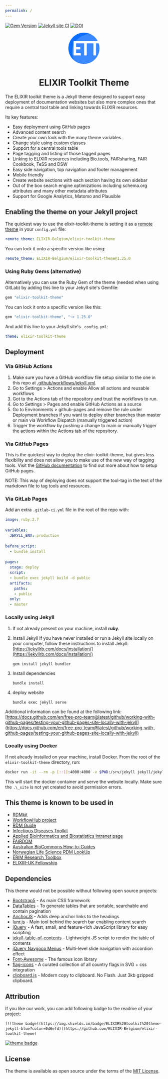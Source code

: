 ```yaml
---
permalink: /
---
```


[![Gem Version](https://badge.fury.io/rb/elixir-toolkit-theme.svg)](https://badge.fury.io/rb/elixir-toolkit-theme) [![Jekyll site CI](https://github.com/ELIXIR-Belgium/elixir-toolkit-theme/actions/workflows/jekyll.yml/badge.svg)](https://github.com/ELIXIR-Belgium/elixir-toolkit-theme/actions/workflows/jekyll.yml) [![DOI](https://zenodo.org/badge/421495867.svg)](https://zenodo.org/badge/latestdoi/421495867)


<p align="center">
<img src="assets/img/ett_compact_logo.svg" width="100" float="center"/>
<h1 align="center">ELIXIR Toolkit Theme </h1>
</p>

The ELIXIR toolkit theme is a Jekyll theme designed to support easy deployment of documentation websites but also more complex ones that require a central tool table and linking towards ELIXIR resources. 

Its key features:
- Easy deployment using GitHub pages
- Advanced content search
- Create your own look with the many theme variables
- Change style using custom classes
- Support for a central tools table
- Page tagging and listing of those tagged pages
- Linking to ELIXIR resources including Bio.tools, FAIRsharing, FAIR Cookbook, TeSS and DSW
- Easy side navigation, top navigation and footer management
- Mobile friendly
- Create website sections with each section having its own sidebar
- Out of the box search engine optimizations including schema.org attributes and many other metadata attributes
- Support for Google Analytics, Matomo and Plausible

## Enabling the theme on your Jekyll project

The quickest way to use the elixir-toolkit-theme is setting it as a [remote theme](https://blog.github.com/2017-11-29-use-any-theme-with-github-pages/) in your `config.yml` file:

```yaml
remote_theme: ELIXIR-Belgium/elixir-toolkit-theme
```

You can lock it onto a specific version like using:

```yaml
remote_theme: ELIXIR-Belgium/elixir-toolkit-theme@1.25.0
```

### Using Ruby Gems (alternative)

Alternatively you can use the Ruby Gem of the theme (needed when using GitLab) by adding this line to your Jekyll site's Gemfile:

```ruby
gem "elixir-toolkit-theme"
```
You can lock it onto a specific version like this:

```ruby
gem "elixir-toolkit-theme", "~> 1.25.0"
```

And add this line to your Jekyll site's `_config.yml`:

```yaml
theme: elixir-toolkit-theme
```

## Deployment

### Via GitHub Actions

1. Make sure you have a GitHub workflow file setup similar to the one in this repo at [.github/workflows/jekyll.yml](https://github.com/ELIXIR-Belgium/elixir-toolkit-theme/blob/main/.github/workflows/jekyll.yml).
2. Go to Settings > Actions and enable Allow all actions and reusable workflows
3. Got to the Actions tab of the repository and trust the workflows to run.
4. Go to Settings > Pages and enable GitHub Actions as a source
5. Go to Environments > github-pages and remove the rule under Deployment branches if you want to deploy other branches than master or main via Workflow Dispatch (manually triggered action)
6. Trigger the workflow by pushing a change to main or manually trigger the actions within the Actions tab of the repository.

### Via GitHub Pages

This is the quickest way to deploy the elixir-toolkit-theme, but gives less flexibility and does not allow you to make use of the new way of tagging tools. Visit the [GitHub documentation](https://docs.github.com/en/pages/setting-up-a-github-pages-site-with-jekyll/) to find out more about how to setup GitHub pages. 

NOTE: This way of deploying does not support the tool-tag in the text of the markdown file to tag tools and resources.

### Via GitLab Pages

Add an extra `.gitlab-ci.yml` file in the root of the repo with:

```yml
image: ruby:2.7

variables:
  JEKYLL_ENV: production

before_script:
  - bundle install

pages:
  stage: deploy
  script:
  - bundle exec jekyll build -d public
  artifacts:
    paths:
    - public
  only:
  - master

```


### Locally using Jekyll

1. If not already present on your machine, install **ruby**. 

1. Install Jekyll
If you have never installed or run a Jekyll site locally on your computer, follow these instructions to install Jekyll: [https://jekyllrb.com/docs/installation/](https://jekyllrb.com/docs/installation/)

    ```
    gem install jekyll bundler
    ```

1. Install dependencies

    ```
    bundle install
    ```

1. deploy website

    ```
    bundle exec jekyll serve
    ```

Additional information can be found at the following link: [https://docs.github.com/en/free-pro-team@latest/github/working-with-github-pages/testing-your-github-pages-site-locally-with-jekyll](https://docs.github.com/en/free-pro-team@latest/github/working-with-github-pages/testing-your-github-pages-site-locally-with-jekyll)


### Locally using Docker

If not already installed on your machine, install Docker. From the root of the `elixir-toolkit-theme` directory, run:

```sh
docker run -it --rm -p [::1]:4000:4000 -v $PWD:/srv/jekyll jekyll/jekyll:latest /bin/bash -c "chmod a+w /srv/jekyll/Gemfile.lock && chmod 777 /srv/jekyll && bundle install && bundle exec jekyll serve --host 0.0.0.0"
```

This will start the docker container and serve the website locally. Make sure the `.\_site` is not yet created to avoid permission errors.

## This theme is known to be used in

- [RDMkit](https://rdmkit.elixir-europe.org/)
- [WorkflowHub project](https://about.workflowhub.eu/)
- [RDM Guide](https://rdm.elixir-belgium.org/)
- [Infectious Diseases Toolkit](https://www.infectious-diseases-toolkit.org/)
- [Applied Bioinformatics and Biostatistics intranet page](https://intranet.psb.ugent.be/abb/)
- [FAIRDOM](https://fair-dom.org/)
- [Australian BioCommons How-to-Guides](https://australianbiocommons.github.io/how-to-guides/)
- [Norwegian Life Science RDM LookUp](https://elixir.no/rdm-lookup)
- [ERIM Research Toolbox](https://eur-nl.github.io/erim-research-toolbox/)
- [ELIXIR-UK Fellowship](https://elixir-uk-dash.github.io/rdmkit/)

## Dependencies

This theme would not be possible without following open source projects:

- [Bootstrap5](https://github.com/twbs/bootstrap) - As main CSS framework
- [DataTables](https://github.com/DataTables/DataTablesSrc) - To generate tables that are sortable, searchable and contain pagination
- [AnchorJS](https://github.com/bryanbraun/anchorjs) - Adds deep anchor links to the headings
- [lunr.js](https://github.com/olivernn/lunr.js) - Main tool behind the search bar enabling content search
- [jQuery](https://github.com/jquery/jquery) - A fast, small, and feature-rich JavaScript library for easy scripting
- [jekyll-table-of-contents](https://github.com/ghiculescu/jekyll-table-of-contents) - Lightweight JS script to render the table of contents
- [jQuery Navgoco Menus](https://github.com/tefra/navgoco) - Multi-level slide navigation with accordion effect
- [Font-Awesome](https://github.com/FortAwesome/Font-Awesome) - The famous icon library
- [flag-icons](https://github.com/lipis/flag-icons) - A curated collection of all country flags in SVG + css integration
- [clipboard.js](https://github.com/zenorocha/clipboard.js) - Modern copy to clipboard. No Flash. Just 3kb gzipped clipboard.

## Attribution

If you like our work, you can add following badge to the readme of your project:
```
[![theme badge](https://img.shields.io/badge/ELIXIR%20toolkit%20theme-jekyll-blue?color=0d6efd)](https://github.com/ELIXIR-Belgium/elixir-toolkit-theme)
```
[![theme badge](https://img.shields.io/badge/ELIXIR%20toolkit%20theme-jekyll-blue?color=0d6efd)](https://github.com/ELIXIR-Belgium/elixir-toolkit-theme)



## License

The theme is available as open source under the terms of the [MIT License](http://opensource.org/licenses/MIT).

